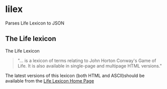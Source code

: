 # lilex

Parses Life Lexicon to JSON

## The Life lexicon

The Life Lexicon

> "... is a lexicon of terms relating to John Horton Conway's
Game of Life.  It is also available in single-page and multipage
HTML versions."

The latest versions of this lexicon (both HTML and ASCII)should be available from the [Life Lexicon Home Page](http://www.argentum.freeserve.co.uk/lex_home.htm)

